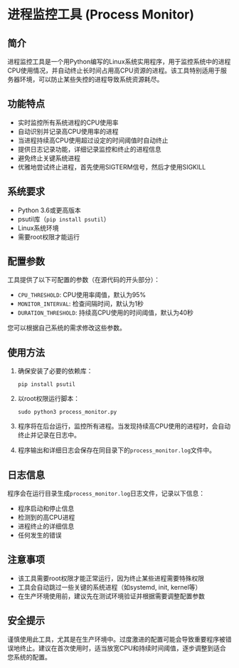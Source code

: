 # 进程监控工具 (Process Monitor)

## 简介

进程监控工具是一个用Python编写的Linux系统实用程序，用于监控系统中的进程CPU使用情况，并自动终止长时间占用高CPU资源的进程。该工具特别适用于服务器环境，可以防止某些失控的进程导致系统资源耗尽。

## 功能特点

- 实时监控所有系统进程的CPU使用率
- 自动识别并记录高CPU使用率的进程
- 当进程持续高CPU使用超过设定的时间阈值时自动终止
- 提供日志记录功能，详细记录监控和终止的进程信息
- 避免终止关键系统进程
- 优雅地尝试终止进程，首先使用SIGTERM信号，然后才使用SIGKILL

## 系统要求

- Python 3.6或更高版本
- psutil库（`pip install psutil`）
- Linux系统环境
- 需要root权限才能运行

## 配置参数

工具提供了以下可配置的参数（在源代码的开头部分）：

- `CPU_THRESHOLD`: CPU使用率阈值，默认为95%
- `MONITOR_INTERVAL`: 检查间隔时间，默认为1秒
- `DURATION_THRESHOLD`: 持续高CPU使用的时间阈值，默认为40秒

您可以根据自己系统的需求修改这些参数。

## 使用方法

1. 确保安装了必要的依赖库：
   ```
   pip install psutil
   ```

2. 以root权限运行脚本：
   ```
   sudo python3 process_monitor.py
   ```

3. 程序将在后台运行，监控所有进程。当发现持续高CPU使用的进程时，会自动终止并记录在日志中。

4. 程序输出和详细日志会保存在同目录下的`process_monitor.log`文件中。

## 日志信息

程序会在运行目录生成`process_monitor.log`日志文件，记录以下信息：

- 程序启动和停止信息
- 检测到的高CPU进程
- 进程终止的详细信息
- 任何发生的错误

## 注意事项

- 该工具需要root权限才能正常运行，因为终止某些进程需要特殊权限
- 工具会自动跳过一些关键的系统进程（如systemd, init, kernel等）
- 在生产环境使用前，建议先在测试环境验证并根据需要调整配置参数

## 安全提示

谨慎使用此工具，尤其是在生产环境中。过度激进的配置可能会导致重要程序被错误地终止。建议在首次使用时，适当放宽CPU和持续时间阈值，逐步调整到适合您系统的配置。 